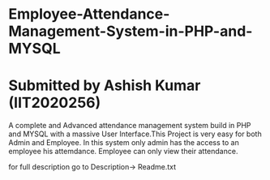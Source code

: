 # Employee-Attendance-Management-System-in-PHP-and-MYSQL 
# Submitted by Ashish Kumar (IIT2020256)
A complete and Advanced attendance management system build in PHP and MYSQL with a massive User Interface.This Project is very easy for both Admin and Employee.
In this system only admin has the access to an employee his attemdance.
Employee can only view their attendance.



for full description go to Description-> Readme.txt